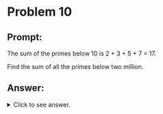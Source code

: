 # Problem 10

## Prompt:


The sum of the primes below 10 is 2 + 3 + 5 + 7 = 17.

Find the sum of all the primes below two million.


## Answer:

<details>
	<summary>Click to see answer.</summary>

</details>
